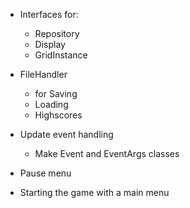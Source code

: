 * Interfaces for:
    * Repository
    * Display
    * GridInstance

* FileHandler
    * for Saving
    * Loading
    * Highscores

* Update event handling
    * Make Event and EventArgs classes

* Pause menu

* Starting the game with a main menu
